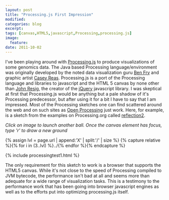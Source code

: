 ```yaml
---
layout: post
title: "Processing.js First Impression"
modified:
categories: blog
excerpt:
tags: [canvas,HTML5,javascript,Processing,processing.js]
image:
  feature:
date: 2011-10-02
---
```



I've been playing around with [Processing.js](http://processingjs.org/download/) to produce visualizations of some genomics data. The Java based Processing language/environment was originally developed by the noted data visualization guru [Ben Fry](http://benfry.com) and graphic artist [Casey Reas](reas.com). Processing.js is a port of the Processing language and libraries to javascript and the HTML 5 canvas by none other than [John Resig](http://ejohn.org), the creator of the [jQuery](http://jquery.com) javascript library. I was skeptical at first that Processing.js would be anything but a pale shadow of it's Processing predecessor, but after using it for a bit I have to say that I am impressed.  Most of the Processing sketches one can find scattered around the web and on such sites as [Open Processing](http://www.openprocessing.org/) just work. Here, for example, is a sketch from the examples on Processing.org  called [reflection2](http://processing.org/learning/topics/reflection2.html). 

<i>Click on image to launch another ball. Once the canvas element has focus, type 'r' to draw a new ground</i>

{% assign lvl = page.url | append:'X' | split:'/' | size %}
{% capture relative %}{% for i in (3..lvl) %}../{% endfor %}{% endcapture %}

{% include processingtest1.html %}

The only requirement for this sketch to work is a browser that supports the HTML5 canvas. While it's not close to the speed of Processing compiled to JVM bytecode, the performance isn't bad at all and seems more than adequate for a wide range of visualization tasks. This is a testimony to the performance work that has been going into browser javascript engines as well as to the efforts put into optimizing processing.js itself. 


